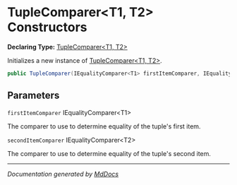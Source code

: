 ﻿# TupleComparer\<T1, T2\> Constructors

**Declaring Type:** [TupleComparer\<T1, T2\>](../index.md)

Initializes a new instance of [TupleComparer\<T1, T2\>](../index.md).

```csharp
public TupleComparer(IEqualityComparer<T1> firstItemComparer, IEqualityComparer<T2> secondItemComparer);
```

## Parameters

`firstItemComparer`  IEqualityComparer\<T1\>

The comparer to use to determine equality of the tuple's first item.

`secondItemComparer`  IEqualityComparer\<T2\>

The comparer to use to determine equality of the tuple's second item.

___

*Documentation generated by [MdDocs](https://github.com/ap0llo/mddocs)*
